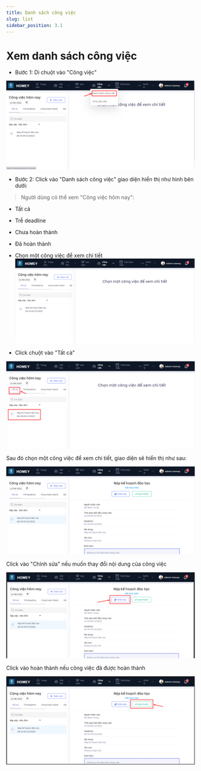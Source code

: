 ```yaml
---
title: Danh sách công việc
slug: list
sidebar_position: 3.1
---
```


# Xem danh sách công việc

- Bước 1: Di chuột vào "Công việc"

![alt text](/img/work/a6.png)

- Bước 2: Click vào "Danh sách công việc" giao diện hiển thị như hình bên dưới:

> Người dùng có thể xem "Công việc hôm nay":

  + Tất cả
  + Trễ deadline 
  + Chưa hoàn thành
  + Đã hoàn thành
  + Chọn một công việc để xem chi tiết
![alt text](/img/work/a7.png)

  + Click chuột vào "Tất cả"

![alt text](/img/work/a8.png)

Sau đó chọn một công việc để xem chi tiết, giao diện sẽ hiển thị như sau:

![alt text](/img/work/a9.png)

Click vào "Chỉnh sửa" nếu muốn thay đổi nội dung của công việc

![alt text](/img/work/a10.png)

Click vào hoàn thành nếu công việc đã được hoàn thành

![alt text](/img/work/a11.png)
